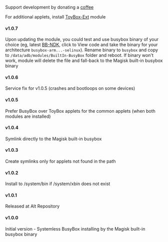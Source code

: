 Support development by donating a [coffee](https://zgfg.github.io/PayPal.html)

For additional applets, install [ToyBox-Ext](https://github.com/Magisk-Modules-Alt-Repo/ToyBox-Ext) module

#### v1.0.7
Upon updating the module, you could test and use busybox binary of your choice (eg, latest [BB-NDK](https://github.com/Magisk-Modules-Repo/busybox-ndk), click to View code and take the binary for your architecture 
 `busybox-arm...-selinux`). Rename binary to `busybox` and copy to `/data/adb/modules/BuiltIn-BusyBox` folder and reboot. If binary won't work, module will delete the file and fall-back to the Magisk built-in busybox binary


#### v1.0.6
Service fix for v1.0.5 (crashes and bootloops on some devices)

#### v1.0.5
Prefer BusyBox over ToyBox applets for the common applets (when both modules are installed)

#### v1.0.4
Symlink directly to the Magisk built-in busybox

#### v1.0.3
Create symlinks only for applets not found in the path

#### v1.0.2
Install to /system/bin if /system/xbin does not exist

#### v1.0.1
Released at Alt Repository

#### v1.0.0
Initial version - Systemless BusyBox installing by the Magisk built-in busybox binary
